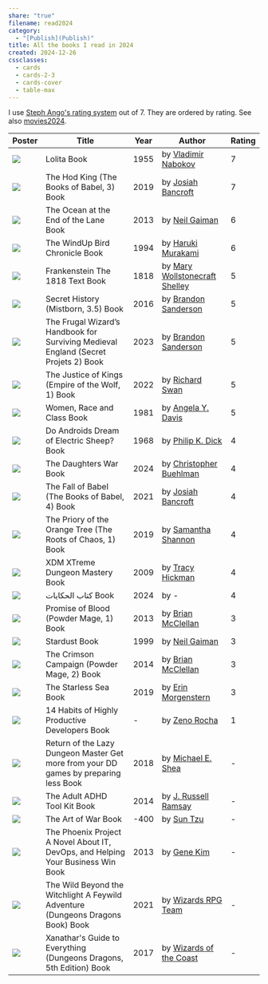 ```yaml
---
share: "true"
filename: read2024
category:
  - "[Publish](Publish)"
title: All the books I read in 2024
created: 2024-12-26
cssclasses:
  - cards
  - cards-2-3
  - cards-cover
  - table-max
---
```

I use [Steph Ango's rating system](https://stephango.com/vault#:~:text=Rating%20system,a%20bad%20way) out of 7. They are ordered by rating. See also [movies2024](./movies2024).

| Poster                                                                                                                                                                                                                                                                          | Title                                                                                | Year | Author                                                          | Rating |
| ------------------------------------------------------------------------------------------------------------------------------------------------------------------------------------------------------------------------------------------------------------------------------- | ------------------------------------------------------------------------------------ | ---- | --------------------------------------------------------------- | ------ |
| ![](https://images-na.ssl-images-amazon.com/images/S/compressed.photo.goodreads.com/books/1377756377i/7604.jpg)                                                                                                                                                                 | Lolita Book                                                                          | 1955 | by [Vladimir Nabokov](Vladimir%20Nabokov)                       | 7      |
| ![](https://images-na.ssl-images-amazon.com/images/S/compressed.photo.goodreads.com/books/1519687843i/32998292.jpg)                                                                                                                                                             | The Hod King (The Books of Babel, 3) Book                                            | 2019 | by [Josiah Bancroft](Josiah%20Bancroft)                         | 7      |
| ![](https://images-na.ssl-images-amazon.com/images/S/compressed.photo.goodreads.com/books/1497098563i/15783514.jpg)                                                                                                                                                             | The Ocean at the End of the Lane Book                                                | 2013 | by [Neil Gaiman](Neil%20Gaiman)                              | 6      |
| ![](https://images-na.ssl-images-amazon.com/images/S/compressed.photo.goodreads.com/books/1613005909i/17157814.jpg)                                                                                                                                                             | The WindUp Bird Chronicle Book                                                       | 1994 | by [Haruki Murakami](Haruki%20Murakami)                         | 6      |
| ![](https://images-na.ssl-images-amazon.com/images/S/compressed.photo.goodreads.com/books/1631088473i/35031085.jpg)                                                                                                                                                             | Frankenstein The 1818 Text Book                                                      | 1818 | by [Mary Wollstonecraft Shelley](Mary%20Wollstonecraft%20Shelley) | 5      |
| ![](https://images-na.ssl-images-amazon.com/images/S/compressed.photo.goodreads.com/books/1659766387i/28698036.jpg)                                                                                                                                                             | Secret History (Mistborn, 3.5) Book                                                  | 2016 | by [Brandon Sanderson](Brandon%20Sanderson)       | 5      |
| ![](https://images-na.ssl-images-amazon.com/images/S/compressed.photo.goodreads.com/books/1680535465i/60531410.jpg)                                                                                                                                                             | The Frugal Wizard’s Handbook for Surviving Medieval England (Secret Projets 2) Book  | 2023 | by [Brandon Sanderson](Brandon%20Sanderson)       | 5      |
| ![](https://images-na.ssl-images-amazon.com/images/S/compressed.photo.goodreads.com/books/1635718816i/58293284.jpg)                                                                                                                                                             | The Justice of Kings (Empire of the Wolf, 1) Book                                    | 2022 | by [Richard  Swan](Richard%20%20Swan)                             | 5      |
| ![](https://images-na.ssl-images-amazon.com/images/S/compressed.photo.goodreads.com/books/1629762234i/635635.jpg)                                                                                                                                                               | Women, Race and Class Book                                                           | 1981 | by [Angela Y. Davis](Angela%20Y.%20Davis)                         | 5      |
| ![](https://images-na.ssl-images-amazon.com/images/S/compressed.photo.goodreads.com/books/1507838927i/36402034.jpg)                                                                                                                                                             | Do Androids Dream of Electric Sheep? Book                                            | 1968 | by [Philip K. Dick](Philip%20K.%20Dick)                           | 4      |
| ![](https://images-na.ssl-images-amazon.com/images/S/compressed.photo.goodreads.com/books/1722012743i/195790571.jpg)                                                                                                                                                            | The Daughters War Book                                                               | 2024 | by [Christopher Buehlman](Christopher%20Buehlman)               | 4      |
| ![](https://images-na.ssl-images-amazon.com/images/S/compressed.photo.goodreads.com/books/1619569415i/44001255.jpg)                                                                                                                                                             | The Fall of Babel (The Books of Babel, 4) Book                                       | 2021 | by [Josiah Bancroft](Josiah%20Bancroft)                         | 4      |
| ![](https://images-na.ssl-images-amazon.com/images/S/compressed.photo.goodreads.com/books/1700221964i/40275288.jpg)                                                                                                                                                             | The Priory of the Orange Tree (The Roots of Chaos, 1) Book                           | 2019 | by [Samantha    Shannon](Samantha%20%20%20%20Shannon)                 | 4      |
| ![](https://images-na.ssl-images-amazon.com/images/S/compressed.photo.goodreads.com/books/1394256877i/10910067.jpg)                                                                                                                                                             | XDM XTreme Dungeon Mastery Book                                                      | 2009 | by [Tracy Hickman](Tracy%20Hickman)                             | 4      |
| ![](https://external-content.duckduckgo.com/iu/?u=https%3A%2F%2Fimages-na.ssl-images-amazon.com%2Fimages%2FS%2Fcompressed.photo.goodreads.com%2Fbooks%2F1710551374i%2F210029851.jpg&f=1&nofb=1&ipt=d742a37127d471b2936747625bf9f0aade6012a0dce28990de78bba34e8a84b4&ipo=images) | كتاب الحكايات Book                                                                   | 2024 | by \-                                                           | 4      |
| ![](https://images-na.ssl-images-amazon.com/images/S/compressed.photo.goodreads.com/books/1659903996i/15790883.jpg)                                                                                                                                                             | Promise of Blood (Powder Mage, 1) Book                                               | 2013 | by [Brian  McClellan](Brian%20%20McClellan)                       | 3      |
| ![](https://images-na.ssl-images-amazon.com/images/S/compressed.photo.goodreads.com/books/1459127484i/16793.jpg)                                                                                                                                                                | Stardust Book                                                                        | 1999 | by [Neil Gaiman](Neil%20Gaiman)                              | 3      |
| ![](https://images-na.ssl-images-amazon.com/images/S/compressed.photo.goodreads.com/books/1659901305i/17608111.jpg)                                                                                                                                                             | The Crimson Campaign (Powder Mage, 2) Book                                           | 2014 | by [Brian  McClellan](Brian%20%20McClellan)                       | 3      |
| ![](https://images-na.ssl-images-amazon.com/images/S/compressed.photo.goodreads.com/books/1617715077i/43575115.jpg)                                                                                                                                                             | The Starless Sea Book                                                                | 2019 | by [Erin Morgenstern](Erin%20Morgenstern)                       | 3      |
| ![](https://images-na.ssl-images-amazon.com/images/S/compressed.photo.goodreads.com/books/1594841776i/54438214.jpg)                                                                                                                                                             | 14 Habits of Highly Productive Developers Book                                       | \-   | by [Zeno Rocha](Zeno%20Rocha)                                   | 1      |
| ![](https://images-na.ssl-images-amazon.com/images/S/compressed.photo.goodreads.com/books/1536279944i/41729343.jpg)                                                                                                                                                             | Return of the Lazy Dungeon Master Get more from your DD games by preparing less Book | 2018 | by [Michael E. Shea](Michael%20E.%20Shea)                         | \-     |
| ![](https://images-na.ssl-images-amazon.com/images/S/compressed.photo.goodreads.com/books/1420790521i/21087203.jpg)                                                                                                                                                             | The Adult ADHD Tool Kit Book                                                         | 2014 | by [J. Russell Ramsay](J.%20Russell%20Ramsay)                     | \-     |
| ![](https://images-na.ssl-images-amazon.com/images/S/compressed.photo.goodreads.com/books/1630683326i/10534.jpg)                                                                                                                                                                | The Art of War Book                                                                  | -400 | by [Sun Tzu](Sun%20Tzu)                                         | \-     |
| ![](https://images-na.ssl-images-amazon.com/images/S/compressed.photo.goodreads.com/books/1361113128i/17255186.jpg)                                                                                                                                                             | The Phoenix Project A Novel About IT, DevOps, and Helping Your Business Win Book     | 2013 | by [Gene Kim](Gene%20Kim)                                       | \-     |
| ![](https://images-na.ssl-images-amazon.com/images/S/compressed.photo.goodreads.com/books/1632232323i/58276275.jpg)                                                                                                                                                             | The Wild Beyond the Witchlight A Feywild Adventure (Dungeons  Dragons Book) Book     | 2021 | by [Wizards RPG Team](Wizards%20RPG%20Team)                       | \-     |
| ![](https://images-na.ssl-images-amazon.com/images/S/compressed.photo.goodreads.com/books/1501465919i/35378941.jpg)                                                                                                                                                             | Xanathar's Guide to Everything (Dungeons  Dragons, 5th Edition) Book                 | 2017 | by [Wizards of the Coast](Wizards%20of%20the%20Coast)               | \-     |
